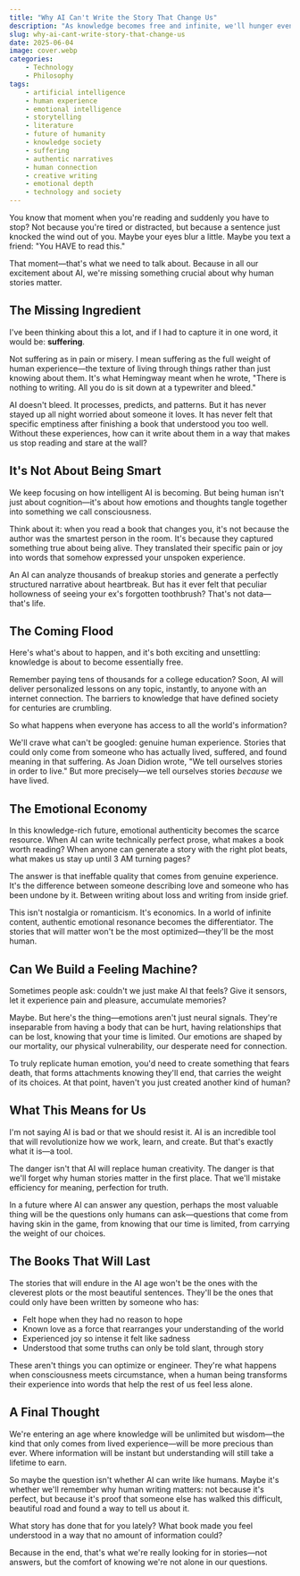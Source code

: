 ```yaml
---
title: "Why AI Can't Write the Story That Change Us"
description: "As knowledge becomes free and infinite, we'll hunger even more for stories only humans can tell—stories written in suffering, joy, and the messy truth of being alive."
slug: why-ai-cant-write-story-that-change-us
date: 2025-06-04
image: cover.webp
categories:
    - Technology
    - Philosophy
tags: 
    - artificial intelligence
    - human experience
    - emotional intelligence
    - storytelling
    - literature
    - future of humanity
    - knowledge society
    - suffering
    - authentic narratives
    - human connection
    - creative writing
    - emotional depth
    - technology and society
---
```


You know that moment when you're reading and suddenly you have to stop? Not because you're tired or distracted, but because a sentence just knocked the wind out of you. Maybe your eyes blur a little. Maybe you text a friend: "You HAVE to read this."

That moment—that's what we need to talk about. Because in all our excitement about AI, we're missing something crucial about why human stories matter.

## The Missing Ingredient

I've been thinking about this a lot, and if I had to capture it in one word, it would be: **suffering**.

Not suffering as in pain or misery. I mean suffering as the full weight of human experience—the texture of living through things rather than just knowing about them. It's what Hemingway meant when he wrote, "There is nothing to writing. All you do is sit down at a typewriter and bleed."

AI doesn't bleed. It processes, predicts, and patterns. But it has never stayed up all night worried about someone it loves. It has never felt that specific emptiness after finishing a book that understood you too well. Without these experiences, how can it write about them in a way that makes us stop reading and stare at the wall?

## It's Not About Being Smart

We keep focusing on how intelligent AI is becoming. But being human isn't just about cognition—it's about how emotions and thoughts tangle together into something we call consciousness.

Think about it: when you read a book that changes you, it's not because the author was the smartest person in the room. It's because they captured something true about being alive. They translated their specific pain or joy into words that somehow expressed your unspoken experience.

An AI can analyze thousands of breakup stories and generate a perfectly structured narrative about heartbreak. But has it ever felt that peculiar hollowness of seeing your ex's forgotten toothbrush? That's not data—that's life.

## The Coming Flood

Here's what's about to happen, and it's both exciting and unsettling: knowledge is about to become essentially free.

Remember paying tens of thousands for a college education? Soon, AI will deliver personalized lessons on any topic, instantly, to anyone with an internet connection. The barriers to knowledge that have defined society for centuries are crumbling.

So what happens when everyone has access to all the world's information?

We'll crave what can't be googled: genuine human experience. Stories that could only come from someone who has actually lived, suffered, and found meaning in that suffering. As Joan Didion wrote, "We tell ourselves stories in order to live." But more precisely—we tell ourselves stories *because* we have lived.

## The Emotional Economy

In this knowledge-rich future, emotional authenticity becomes the scarce resource. When AI can write technically perfect prose, what makes a book worth reading? When anyone can generate a story with the right plot beats, what makes us stay up until 3 AM turning pages?

The answer is that ineffable quality that comes from genuine experience. It's the difference between someone describing love and someone who has been undone by it. Between writing about loss and writing from inside grief.

This isn't nostalgia or romanticism. It's economics. In a world of infinite content, authentic emotional resonance becomes the differentiator. The stories that will matter won't be the most optimized—they'll be the most human.

## Can We Build a Feeling Machine?

Sometimes people ask: couldn't we just make AI that feels? Give it sensors, let it experience pain and pleasure, accumulate memories?

Maybe. But here's the thing—emotions aren't just neural signals. They're inseparable from having a body that can be hurt, having relationships that can be lost, knowing that your time is limited. Our emotions are shaped by our mortality, our physical vulnerability, our desperate need for connection.

To truly replicate human emotion, you'd need to create something that fears death, that forms attachments knowing they'll end, that carries the weight of its choices. At that point, haven't you just created another kind of human?

## What This Means for Us

I'm not saying AI is bad or that we should resist it. AI is an incredible tool that will revolutionize how we work, learn, and create. But that's exactly what it is—a tool.

The danger isn't that AI will replace human creativity. The danger is that we'll forget why human stories matter in the first place. That we'll mistake efficiency for meaning, perfection for truth.

In a future where AI can answer any question, perhaps the most valuable thing will be the questions only humans can ask—questions that come from having skin in the game, from knowing that our time is limited, from carrying the weight of our choices.

## The Books That Will Last

The stories that will endure in the AI age won't be the ones with the cleverest plots or the most beautiful sentences. They'll be the ones that could only have been written by someone who has:

- Felt hope when they had no reason to hope
- Known love as a force that rearranges your understanding of the world
- Experienced joy so intense it felt like sadness
- Understood that some truths can only be told slant, through story

These aren't things you can optimize or engineer. They're what happens when consciousness meets circumstance, when a human being transforms their experience into words that help the rest of us feel less alone.

## A Final Thought

We're entering an age where knowledge will be unlimited but wisdom—the kind that only comes from lived experience—will be more precious than ever. Where information will be instant but understanding will still take a lifetime to earn.

So maybe the question isn't whether AI can write like humans. Maybe it's whether we'll remember why human writing matters: not because it's perfect, but because it's proof that someone else has walked this difficult, beautiful road and found a way to tell us about it.

What story has done that for you lately? What book made you feel understood in a way that no amount of information could?

Because in the end, that's what we're really looking for in stories—not answers, but the comfort of knowing we're not alone in our questions.
